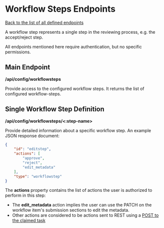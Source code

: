 # Workflow Steps Endpoints
[Back to the list of all defined endpoints](endpoints.md)

A workflow step represents a single step in the reviewing process, e.g. the accept/reject step.  

All endpoints mentioned here require authentication, but no specific permissions.

## Main Endpoint
**/api/config/workflowsteps**   

Provide access to the configured workflow steps. It returns the list of configured workflow-steps.

## Single Workflow Step Definition
**/api/config/workflowsteps/<:step-name>**

Provide detailed information about a specific workflow step. An example JSON response document:
```json
{
  	"id": "editstep",
  	"actions": [
  	    "approve",
  	    "reject",
  	    "edit_metadata"
  	],
  	"type": "workflowstep"
}
```

The **actions** property contains the list of actions the user is authorized to perform in this step:
* The **edit_metadata** action implies the user can use the PATCH on the workflow item's submission sections to edit the metadata.
* Other actions are considered to be actions sent to REST using a [POST to the claimed task](claimedtasks.md#post-method-single-resource-level)